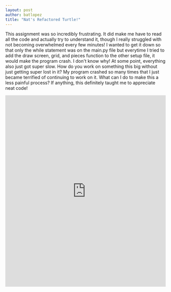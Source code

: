 ```yaml
--- 
layout: post
author: batlopez
title: "Nat's Refactored Turtle!"
---
```


This assignment was so incredibly frustrating. It did make me have to read all the code and actually try to understand it, though I really struggled with not becoming overwhelmed every few minutes! I wanted to get it down so that only the while statement was on the main.py file but everytime I tried to add the draw screen, grid, and pieces function to the other setup file, it would make the program crash. I don't know why! At some point, everything also just got super slow. How do you work on something this big without just getting super lost in it? My program crashed so many times that I just became terrified of continuing to work on it. What can I do to make this a less painful process? If anything, this definitely taught me to appreciate neat code! 
<iframe src="https://trinket.io/embed/python/fc07709a9f" width="100%" height="600" frameborder="0" marginwidth="0" marginheight="0" allowfullscreen></iframe>
